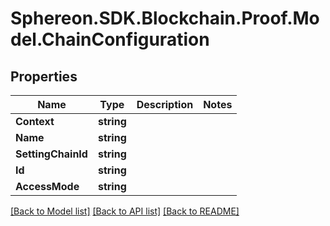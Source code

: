# Sphereon.SDK.Blockchain.Proof.Model.ChainConfiguration
## Properties

Name | Type | Description | Notes
------------ | ------------- | ------------- | -------------
**Context** | **string** |  | 
**Name** | **string** |  | 
**SettingChainId** | **string** |  | 
**Id** | **string** |  | 
**AccessMode** | **string** |  | 

[[Back to Model list]](../README.md#documentation-for-models) [[Back to API list]](../README.md#documentation-for-api-endpoints) [[Back to README]](../README.md)


